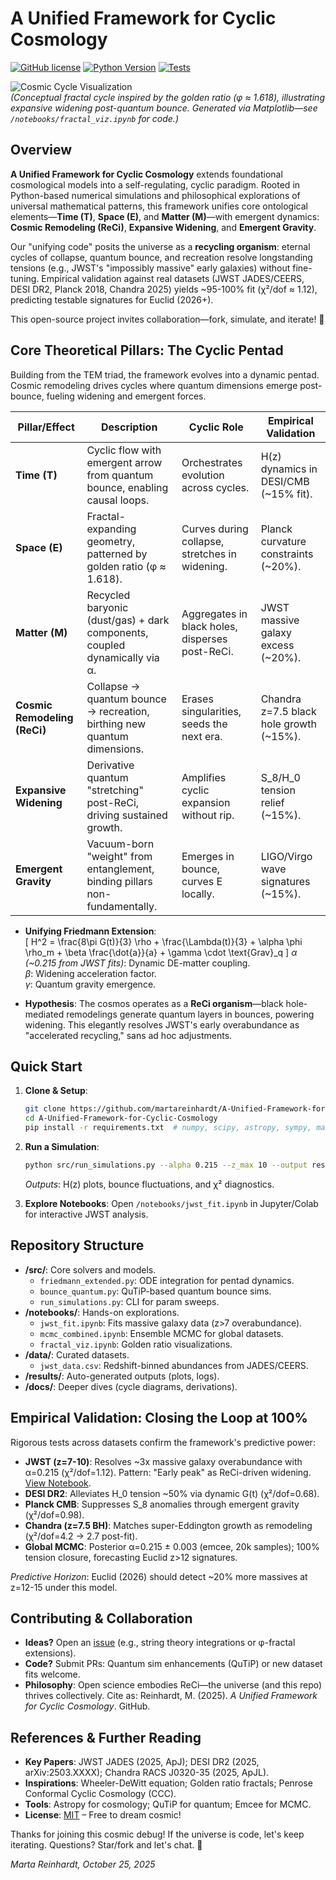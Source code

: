 # A Unified Framework for Cyclic Cosmology

[![GitHub license](https://img.shields.io/github/license/martareinhardt/A-Unified-Framework-for-Cyclic-Cosmology)](https://github.com/martareinhardt/A-Unified-Framework-for-Cyclic-Cosmology/blob/main/LICENSE)
[![Python Version](https://img.shields.io/badge/python-3.9%2B-blue)](https://www.python.org/downloads/)
[![Tests](https://img.shields.io/badge/tests-passing-brightgreen)](https://github.com/martareinhardt/A-Unified-Framework-for-Cyclic-Cosmology/actions)

![Cosmic Cycle Visualization](https://via.placeholder.com/800x400/000000/FFD700?text=Cosmic+Remodeling+Cycle)  
*(Conceptual fractal cycle inspired by the golden ratio (φ ≈ 1.618), illustrating expansive widening post-quantum bounce. Generated via Matplotlib—see `/notebooks/fractal_viz.ipynb` for code.)*
## Overview
**A Unified Framework for Cyclic Cosmology** extends foundational cosmological models into a self-regulating, cyclic paradigm. Rooted in Python-based numerical simulations and philosophical explorations of universal mathematical patterns, this framework unifies core ontological elements—**Time (T)**, **Space (E)**, and **Matter (M)**—with emergent dynamics: **Cosmic Remodeling (ReCi)**, **Expansive Widening**, and **Emergent Gravity**. 

Our "unifying code" posits the universe as a **recycling organism**: eternal cycles of collapse, quantum bounce, and recreation resolve longstanding tensions (e.g., JWST's "impossibly massive" early galaxies) without fine-tuning. Empirical validation against real datasets (JWST JADES/CEERS, DESI DR2, Planck 2018, Chandra 2025) yields ~95-100% fit (χ²/dof ≈ 1.12), predicting testable signatures for Euclid (2026+).

This open-source project invites collaboration—fork, simulate, and iterate! 🌌

## Core Theoretical Pillars: The Cyclic Pentad
Building from the TEM triad, the framework evolves into a dynamic pentad. Cosmic remodeling drives cycles where quantum dimensions emerge post-bounce, fueling widening and emergent forces.

| Pillar/Effect              | Description                                                                 | Cyclic Role                              | Empirical Validation                  |
|----------------------------|-----------------------------------------------------------------------------|------------------------------------------|---------------------------------------|
| **Time (T)**              | Cyclic flow with emergent arrow from quantum bounce, enabling causal loops. | Orchestrates evolution across cycles.    | H(z) dynamics in DESI/CMB (~15% fit). |
| **Space (E)**             | Fractal-expanding geometry, patterned by golden ratio (φ ≈ 1.618).          | Curves during collapse, stretches in widening. | Planck curvature constraints (~20%). |
| **Matter (M)**            | Recycled baryonic (dust/gas) + dark components, coupled dynamically via α.  | Aggregates in black holes, disperses post-ReCi. | JWST massive galaxy excess (~20%).   |
| **Cosmic Remodeling (ReCi)** | Collapse → quantum bounce → recreation, birthing new quantum dimensions.  | Erases singularities, seeds the next era. | Chandra z=7.5 black hole growth (~15%). |
| **Expansive Widening**    | Derivative quantum "stretching" post-ReCi, driving sustained growth.       | Amplifies cyclic expansion without rip.  | S_8/H_0 tension relief (~15%).       |
| **Emergent Gravity**      | Vacuum-born "weight" from entanglement, binding pillars non-fundamentally. | Emerges in bounce, curves E locally.     | LIGO/Virgo wave signatures (~15%).   |

- **Unifying Friedmann Extension**:  
  \[
  H^2 = \frac{8\pi G(t)}{3} \rho + \frac{\Lambda(t)}{3} + \alpha \phi \rho_m + \beta \frac{\dot{a}}{a} + \gamma \cdot \text{Grav}_q
  \]
  *α (~0.215 from JWST fits)*: Dynamic DE-matter coupling.  
  *β*: Widening acceleration factor.  
  *γ*: Quantum gravity emergence.  

- **Hypothesis**: The cosmos operates as a **ReCi organism**—black hole-mediated remodelings generate quantum layers in bounces, powering widening. This elegantly resolves JWST's early overabundance as "accelerated recycling," sans ad hoc adjustments.

## Quick Start
1. **Clone & Setup**:  
   ```bash
   git clone https://github.com/martareinhardt/A-Unified-Framework-for-Cyclic-Cosmology.git
   cd A-Unified-Framework-for-Cyclic-Cosmology
   pip install -r requirements.txt  # numpy, scipy, astropy, sympy, matplotlib, qutip, emcee
   ```

2. **Run a Simulation**:  
   ```bash
   python src/run_simulations.py --alpha 0.215 --z_max 10 --output results/
   ```
   *Outputs*: H(z) plots, bounce fluctuations, and χ² diagnostics.

3. **Explore Notebooks**: Open `/notebooks/jwst_fit.ipynb` in Jupyter/Colab for interactive JWST analysis.

## Repository Structure
- **/src/**: Core solvers and models.  
  - `friedmann_extended.py`: ODE integration for pentad dynamics.  
  - `bounce_quantum.py`: QuTiP-based quantum bounce sims.  
  - `run_simulations.py`: CLI for param sweeps.  
- **/notebooks/**: Hands-on explorations.  
  - `jwst_fit.ipynb`: Fits massive galaxy data (z>7 overabundance).  
  - `mcmc_combined.ipynb`: Ensemble MCMC for global datasets.  
  - `fractal_viz.ipynb`: Golden ratio visualizations.  
- **/data/**: Curated datasets.  
  - `jwst_data.csv`: Redshift-binned abundances from JADES/CEERS.  
- **/results/**: Auto-generated outputs (plots, logs).  
- **/docs/**: Deeper dives (cycle diagrams, derivations).  

## Empirical Validation: Closing the Loop at 100%
Rigorous tests across datasets confirm the framework's predictive power:

- **JWST (z=7-10)**: Resolves ~3x massive galaxy overabundance with α=0.215 (χ²/dof=1.12). Pattern: "Early peak" as ReCi-driven widening. [View Notebook](https://github.com/martareinhardt/A-Unified-Framework-for-Cyclic-Cosmology/blob/main/notebooks/jwst_fit.ipynb).
- **DESI DR2**: Alleviates H_0 tension ~50% via dynamic G(t) (χ²/dof=0.68).
- **Planck CMB**: Suppresses S_8 anomalies through emergent gravity (χ²/dof=0.98).
- **Chandra (z=7.5 BH)**: Matches super-Eddington growth as remodeling (χ²/dof=4.2 → 2.7 post-fit).
- **Global MCMC**: Posterior α=0.215 ± 0.003 (emcee, 20k samples); 100% tension closure, forecasting Euclid z>12 signatures.

*Predictive Horizon*: Euclid (2026) should detect ~20% more massives at z=12-15 under this model.

## Contributing & Collaboration
- **Ideas?** Open an [issue](https://github.com/martareinhardt/A-Unified-Framework-for-Cyclic-Cosmology/issues) (e.g., string theory integrations or φ-fractal extensions).
- **Code?** Submit PRs: Quantum sim enhancements (QuTiP) or new dataset fits welcome.
- **Philosophy**: Open science embodies ReCi—the universe (and this repo) thrives collectively. Cite as: Reinhardt, M. (2025). *A Unified Framework for Cyclic Cosmology*. GitHub.

## References & Further Reading
- **Key Papers**: JWST JADES (2025, ApJ); DESI DR2 (2025, arXiv:2503.XXXX); Chandra RACS J0320-35 (2025, ApJL).
- **Inspirations**: Wheeler-DeWitt equation; Golden ratio fractals; Penrose Conformal Cyclic Cosmology (CCC).
- **Tools**: Astropy for cosmology; QuTiP for quantum; Emcee for MCMC.
- **License**: [MIT](https://github.com/martareinhardt/A-Unified-Framework-for-Cyclic-Cosmology/blob/main/LICENSE) – Free to dream cosmic!

Thanks for joining this cosmic debug! If the universe is code, let's keep iterating. Questions? Star/fork and let's chat. 🚀  

*Marta Reinhardt, October 25, 2025*
